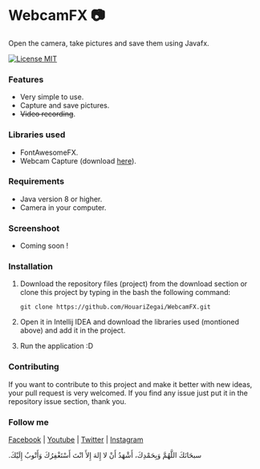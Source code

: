 # WebcamFX :camera:
Open the camera, take pictures and save them using Javafx.

[![License MIT](https://img.shields.io/badge/license-MIT-blue.svg)](https://github.com/HouariZegai/WebcamFX/blob/master/LICENSE)

### Features
* Very simple to use.
* Capture and save pictures.
* <del>Video recording</del>.

### Libraries used
* FontAwesomeFX.
* Webcam Capture (download [here](https://github.com/sarxos/webcam-capture/releases)).

### Requirements
* Java version 8 or higher.
* Camera in your computer.

### Screenshoot
* Coming soon !

### Installation
1. Download the repository files (project) from the download section or clone this project by typing in the bash the following command:

       git clone https://github.com/HouariZegai/WebcamFX.git
2. Open it in Intellij IDEA and download the libraries used (montioned above) and add it in the project.
3. Run the application :D

### Contributing
If you want to contribute to this project and make it better with new ideas, your pull request is very welcomed.
If you find any issue just put it in the repository issue section, thank you.

### Follow me
[Facebook](https://www.facebook.com/ZegaiBlog) |
[Youtube](https://www.youtube.com/HouariZegai) |
[Twitter](https://www.twitter.com/HouariZegai) |
[Instagram](https://www.instagram.com/HouariZegai)

.سبحَانَكَ اللَّهُمَّ وَبِحَمْدِكَ، أَشْهَدُ أَنْ لا إِلهَ إِلأَ انْتَ أَسْتَغْفِرُكَ وَأَتْوبُ إِلَيْكَ